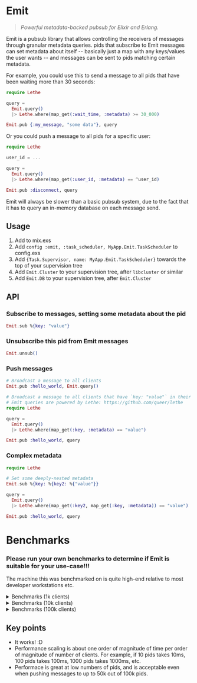 # Emit

> *Powerful metadata-backed pubsub for Elixir and Erlang.*

Emit is a pubsub library that allows controlling the receivers of messages
through granular metadata queries. pids that subscribe to Emit messages can
set metadata about itself -- basically just a map with any keys/values the user
wants -- and messages can be sent to pids matching certain metadata.

For example, you could use this to send a message to all pids that have been
waiting more than 30 seconds:

```elixir
require Lethe

query =
  Emit.query()
  |> Lethe.where(map_get(:wait_time, :metadata) >= 30_000)

Emit.pub {:my_message, "some data"}, query
```

Or you could push a message to all pids for a specific user:

```elixir
require Lethe

user_id = ...

query =
  Emit.query()
  |> Lethe.where(map_get(:user_id, :metadata) == ^user_id)

Emit.pub :disconnect, query
```

Emit will always be slower than a basic pubsub system, due to the fact that it
has to query an in-memory database on each message send.

## Usage

1. Add to mix.exs
2. Add `config :emit, :task_scheduler, MyApp.Emit.TaskScheduler` to config.exs
3. Add `{Task.Supervisor, name: MyApp.Emit.TaskScheduler}` towards the top of
   your supervision tree
4. Add `Emit.Cluster` to your supervision tree, after `libcluster` or similar
5. Add `Emit.DB` to your supervision tree, after `Emit.Cluster`

## API

### Subscribe to messages, setting some metadata about the pid

```elixir
Emit.sub %{key: "value"}
```

### Unsubscribe this pid from Emit messages

```elixir
Emit.unsub()
```

### Push messages

```elixir
# Broadcast a message to all clients
Emit.pub :hello_world, Emit.query()

# Broadcast a message to all clients that have `key: "value"` in their metadata
# Emit queries are powered by Lethe: https://github.com/queer/lethe
require Lethe

query =
  Emit.query()
  |> Lethe.where(map_get(:key, :metadata) == "value")

Emit.pub :hello_world, query
```

### Complex metadata

```elixir
require Lethe

# Set some deeply-nested metadata
Emit.sub %{key: %{key2: %{"value"}}

query =
  Emit.query()
  |> Lethe.where(map_get(:key2, map_get(:key, :metadata)) == "value")

Emit.pub :hello_world, query
```

# Benchmarks

### Please run your own benchmarks to determine if Emit is suitable for your use-case!!!

The machine this was benchmarked on is quite high-end relative to most
developer workstations etc.

<details>
   <summary>Benchmarks (1k clients)</summary>
   <pre><code>
git:(mistress) 10 | ▶  mix bench.1k

11:15:07.892 [debug] [EMIT] [CLUSTER] boot: node: monitor up

11:15:07.896 [notice] Application mnesia exited: :stopped
Operating System: Linux
CPU Information: AMD Ryzen Threadripper 3960X 24-Core Processor
Number of Available Cores: 48
Available memory: 251.62 GB
Elixir 1.13.4
Erlang 24.3.4

Benchmark suite executing with the following configuration:
warmup: 2 s
time: 5 s
memory time: 0 ns
reduction time: 0 ns
parallel: 8
inputs: none specified
Estimated total run time: 28 s

Benchmarking sending messages to all 1000 clients ...
Benchmarking sending messages to only 100 clients ...
Benchmarking sending messages to only 50 clients ...
Benchmarking sending messages to only 500 clients ...

Name                                           ips        average  deviation         median         99th %
sending messages to only 100 clients        3.11 K      321.96 μs    ±38.37%      298.17 μs      618.06 μs
sending messages to only 500 clients        2.82 K      354.12 μs    ±25.38%      343.55 μs      618.60 μs
sending messages to only 50 clients         2.78 K      359.52 μs    ±26.43%      347.99 μs      633.01 μs
sending messages to all 1000 clients        1.24 K      805.97 μs    ±28.84%      758.06 μs     1491.08 μs

Comparison:
sending messages to only 100 clients        3.11 K
sending messages to only 500 clients        2.82 K - 1.10x slower +32.16 μs
sending messages to only 50 clients         2.78 K - 1.12x slower +37.56 μs
sending messages to all 1000 clients        1.24 K - 2.50x slower +484.02 μs
git:(mistress) 10 | ▶
   </code></pre>
</details>

<details>
   <summary>Benchmarks (10k clients)</summary>
   <pre><code>
git:(mistress) 10 | ▶  mix bench.10k

11:15:52.647 [debug] [EMIT] [CLUSTER] boot: node: monitor up

11:15:52.650 [notice] Application mnesia exited: :stopped
Operating System: Linux
CPU Information: AMD Ryzen Threadripper 3960X 24-Core Processor
Number of Available Cores: 48
Available memory: 251.62 GB
Elixir 1.13.4
Erlang 24.3.4

Benchmark suite executing with the following configuration:
warmup: 2 s
time: 5 s
memory time: 0 ns
reduction time: 0 ns
parallel: 8
inputs: none specified
Estimated total run time: 28 s

Benchmarking sending messages to all 10k clients ...
Benchmarking sending messages to only 1k clients ...
Benchmarking sending messages to only 500 clients ...
Benchmarking sending messages to only 5k clients ...

Name                                           ips        average  deviation         median         99th %
sending messages to only 500 clients        967.03        1.03 ms    ±17.09%        1.00 ms        1.64 ms
sending messages to only 5k clients         946.15        1.06 ms    ±17.49%        1.02 ms        1.71 ms
sending messages to only 1k clients         933.83        1.07 ms    ±23.72%        1.03 ms        1.75 ms
sending messages to all 10k clients         174.44        5.73 ms    ±22.20%        5.52 ms        9.47 ms

Comparison:
sending messages to only 500 clients        967.03
sending messages to only 5k clients         946.15 - 1.02x slower +0.0228 ms
sending messages to only 1k clients         933.83 - 1.04x slower +0.0368 ms
sending messages to all 10k clients         174.44 - 5.54x slower +4.70 ms
git:(mistress) 10 | ▶
   </code></pre>
</details>

<details>
   <summary>Benchmarks (100k clients)</summary>
   <pre><code>
git:(mistress) 10 | ▶  mix bench.100k

11:16:36.182 [debug] [EMIT] [CLUSTER] boot: node: monitor up

11:16:36.186 [notice] Application mnesia exited: :stopped
Operating System: Linux
CPU Information: AMD Ryzen Threadripper 3960X 24-Core Processor
Number of Available Cores: 48
Available memory: 251.62 GB
Elixir 1.13.4
Erlang 24.3.4

Benchmark suite executing with the following configuration:
warmup: 2 s
time: 5 s
memory time: 0 ns
reduction time: 0 ns
parallel: 8
inputs: none specified
Estimated total run time: 28 s

Benchmarking sending messages to all 100k clients ...
Benchmarking sending messages to only 10k clients ...
Benchmarking sending messages to only 50k clients ...
Benchmarking sending messages to only 5k clients ...

Name                                           ips        average  deviation         median         99th %
sending messages to only 5k clients          58.56       17.08 ms     ±8.50%       17.04 ms       20.20 ms
sending messages to only 50k clients         57.75       17.32 ms    ±10.10%       17.26 ms       21.96 ms
sending messages to only 10k clients         56.91       17.57 ms    ±17.55%       17.37 ms       26.96 ms
sending messages to all 100k clients         10.98       91.09 ms     ±9.96%       90.61 ms      112.20 ms

Comparison:
sending messages to only 5k clients          58.56
sending messages to only 50k clients         57.75 - 1.01x slower +0.24 ms
sending messages to only 10k clients         56.91 - 1.03x slower +0.50 ms
sending messages to all 100k clients         10.98 - 5.33x slower +74.02 ms
git:(mistress) 10 | ▶
   </code></pre>
</details>

## Key points

- It works! :D
- Performance scaling is about one order of magnitude of time per order of
  magnitude of number of clients. For example, if 10 pids takes 10ms, 100 pids
  takes 100ms, 1000 pids takes 1000ms, etc.
- Performace is great at low numbers of pids, and is acceptable even when
  pushing messages to up to 50k out of 100k pids.
